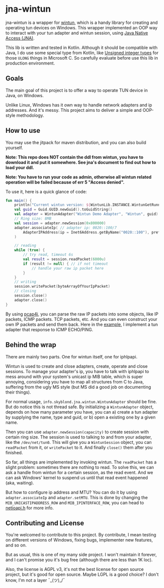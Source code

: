 # jna-wintun

jna-wintun is a wrapper for [wintun](https://www.wintun.net), which is a handy library
for creating and operating tun devices on Windows. This wrapper implemented an OOP
way to interact with your tun adapter and wintun session, using [Java Native Access (JNA)](https://github.com/java-native-access/jna).

This lib is written and tested in Kotlin. Although it should be compatible with Java,
I do use some special type from Kotlin, like [Unsigned integer types](https://kotlinlang.org/docs/unsigned-integer-types.html)
for those `ULONG` things in Microsoft C. So carefully evaluate before use this lib in
production environment.

## Goals

The main goal of this project is to offer a way to operate TUN device in Java, on Windows.

Unlike Linux, Windows has it own way to handle network adapters and ip addresses.
And it's messy. This project aims to deliver a simple and OOP-style methodology.

## How to use

You may use the jitpack for maven distribution, and you can also build yourself.

**Note: This repo does NOT contain the ddl from wintun, you have to download it
and put it somewhere. See jna's document to find out how to load your ddl.**

**Note: You have to run your code as admin, otherwise all wintun related operation
will be failed because of err 5 "Access denied".**

To use it, here is a quick glance of code:

```kotlin
fun main() {
    println("Current wintun version: ${WintunLib.INSTANCE.WintunGetRunningDriverVersion()}")
    val guid = Guid.GUID.newGuid().toGuidString()
    val adapter = WintunAdapter("Wintun Demo Adapter", "Wintun", guid)
    // Ring size: 8MB
    val session = adapter.newSession(0x800000)
    adapter.associateIp( // adapter ip: 0020::100/7
        AdapterIPAddress(ip = Inet6Address.getByName("0020::100"), prefixLength = 7u)
    )

    // reading
    while (true) {
        // try read, timeout 6s
        val result = session.readPacket(6000u)
        if (result != null) { // if not timeout
            // handle your raw ip packet here
        }
    }
    // writing
    session.writePacket(byteArrayOfYourIpPacket)
    // closing
    session.close()
    adapter.close()
}
```

By using [pcap4j](https://github.com/kaitoy/pcap4j), you can parse the raw IP packets
into some objects, like IP packets, ICMP packets. TCP packets, etc. And you can even
construct your own IP packets and send them back. Here in the [example](src/test/kotlin/info/skyblond/jna/WintunPingDemo.kt),
I implement a tun adapter that response to ICMP ECHO/PING.

## Behind the wrap

There are mainly two parts. One for wintun itself, one for iphlpapi.

Wintun is used to create and close adapters, create, operate and close sessions.
To manage your adapter's ip, you have to talk with iphlpapi to mess around with
your system's unicast ip MIB table, which is super annoying, considering you have
to map all structures from C to Java, suffering from the ugly MS style (but MS
did a good job on documenting their things).

For normal usage, `info.skyblond.jna.wintun.WintunAdapter` should be fine. But do
notice this is not thread safe. By initializing a `WintunAdapter` object, depends
on how many parameter you have, you can a) create a tun adapter by supplying the name,
type and guid, or b) open a existing one by a given name.

Then you can use `adapter.newSession(capacity)` to create session with certain ring
size. The session is used to talking to and from your adapter, like the `/dev/net/tun0`.
This will give you a `WintunSession` object, you can `readPacket` from it, or 
`writePacket` to it. And finally `close()` them after you finished.

So far, all things are implemented by invoking wintun. The `readPacket` has a slight
problem: sometimes there are nothing to read. To solve this, we can ask a handle
from wintun for a certain session, as the read event. And we can ask Windows' kernel
to suspend us until that read event happened (aka, waiting).

But how to configure ip address and MTU? You can do it by using `adapter.associateIp`
and `adapter.setMTU`. This is done by changing the `MIB_UNICASTIPADDRESS_ROW` and
`MIB_IPINTERFACE_ROW`, you can head to [netioapi.h](https://learn.microsoft.com/en-us/windows/win32/api/netioapi/)
for more info.

## Contributing and License

You're welcomed to contribute to this project. By contribute, I mean testing on
different versions of Windows, fixing bugs, implementer new features, and so on.

But as usual, this is one of my many side project. I won't maintain it forever,
and I can't promise you it's bug free (although there are less than 1K loc).

Also, the license is AGPL v3, it's not the best license for open source project,
but it's good for open source. Maybe LGPL is a good choice? I don't know, I'm not
a layer ¯\_(ツ)_/¯
